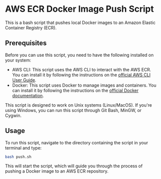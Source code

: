 # AWS ECR Docker Image Push Script

This is a bash script that pushes local Docker images to an Amazon Elastic Container Registry (ECR).

## Prerequisites

Before you can use this script, you need to have the following installed on your system:

- AWS CLI: This script uses the AWS CLI to interact with the AWS ECR. You can install it by following the instructions on the [official AWS CLI User Guide](https://docs.aws.amazon.com/cli/latest/userguide/cli-configure-quickstart.html).
- Docker: This script uses Docker to manage images and containers. You can install it by following the instructions on the [official Docker documentation](https://docs.docker.com/get-docker/).

This script is designed to work on Unix systems (Linux/MacOS). If you're using Windows, you can run this script through Git Bash, MinGW, or Cygwin.

## Usage

To run this script, navigate to the directory containing the script in your terminal and type:

```bash
bash push.sh
```

This will start the script, which will guide you through the process of pushing a Docker image to an AWS ECR repository.
